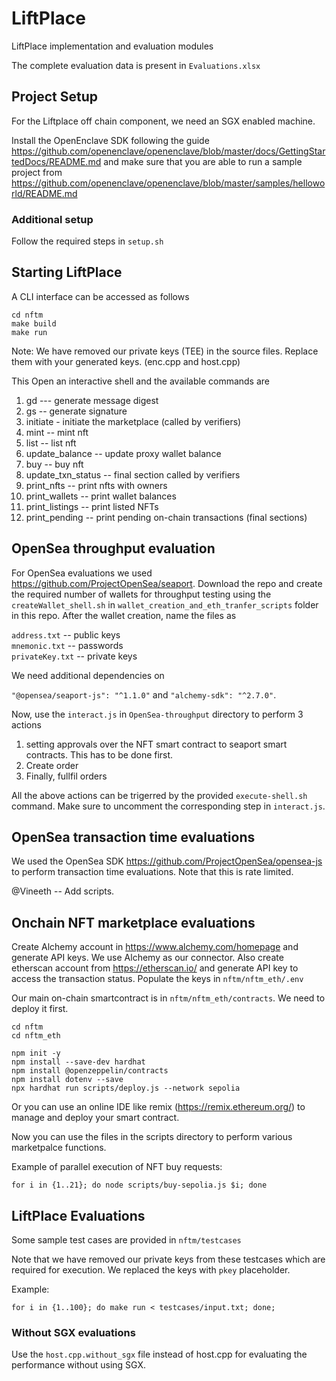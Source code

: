 # LiftPlace
LiftPlace implementation and evaluation modules

The complete evaluation data is present in `Evaluations.xlsx`

## Project Setup
For the Liftplace off chain component, we need an SGX enabled machine.

Install the OpenEnclave SDK following the guide https://github.com/openenclave/openenclave/blob/master/docs/GettingStartedDocs/README.md
and make sure that you are able to run a sample project from https://github.com/openenclave/openenclave/blob/master/samples/helloworld/README.md

### Additional setup
Follow the required steps in `setup.sh`

## Starting LiftPlace
A CLI interface can be accessed as follows

```shell
cd nftm
make build
make run
```

Note: We have removed our private keys (TEE) in the source files. Replace them with 
your generated keys. (enc.cpp and host.cpp) 

This Open an interactive shell and the available commands are

1. gd --- generate message digest
2. gs -- generate signature
3. initiate - initiate the marketplace (called by verifiers)
4. mint -- mint nft
5. list -- list nft
6. update_balance -- update proxy wallet balance
7. buy -- buy nft
8. update_txn_status -- final section called by verifiers
9. print_nfts -- print nfts with owners
10. print_wallets -- print wallet balances
11. print_listings -- print listed NFTs
12. print_pending -- print pending on-chain transactions (final sections)

## OpenSea throughput evaluation
For OpenSea evaluations we used https://github.com/ProjectOpenSea/seaport. 
Download the repo and create the required number of wallets for throughput testing 
using the `createWallet_shell.sh` in `wallet_creation_and_eth_tranfer_scripts` folder 
in this repo. After the wallet creation, name the files as 

`address.txt` -- public keys <br>
`mnemonic.txt` -- passwords <br>
`privateKey.txt` -- private keys <br>

We need additional dependencies on 

`"@opensea/seaport-js": "^1.1.0"` and `"alchemy-sdk": "^2.7.0"`.

Now, use the `interact.js` in `OpenSea-throughput` directory to perform 3 actions
1. setting approvals over the NFT smart contract to seaport smart contracts. This has to be done first.
2. Create order
3. Finally, fullfil orders

All the above actions can be trigerred by the provided `execute-shell.sh` command.
Make sure to uncomment the corresponding step in `interact.js`.

## OpenSea transaction time evaluations
We used the OpenSea SDK https://github.com/ProjectOpenSea/opensea-js to perform transaction time 
evaluations. Note that this is rate limited. 

@Vineeth -- Add scripts.

## Onchain NFT marketplace evaluations 
Create Alchemy account in https://www.alchemy.com/homepage and generate API keys.
We use Alchemy as our connector. Also create etherscan account from https://etherscan.io/
and generate API key to access the transaction status. Populate the keys in 
`nftm/nftm_eth/.env`

Our main on-chain smartcontract is in `nftm/nftm_eth/contracts`. We need to deploy it first.

```shell
cd nftm
cd nftm_eth

npm init -y
npm install --save-dev hardhat
npm install @openzeppelin/contracts
npm install dotenv --save
npx hardhat run scripts/deploy.js --network sepolia
```

Or you can use an online IDE like remix (https://remix.ethereum.org/) to manage and deploy your smart contract.

Now you can use the files in the scripts directory to perform various marketpalce functions.

Example of parallel execution of NFT buy requests:
```shell
for i in {1..21}; do node scripts/buy-sepolia.js $i; done
```


## LiftPlace Evaluations
Some sample test cases are provided in `nftm/testcases`

Note that we have removed our private keys from these testcases which are required 
for execution. We replaced the keys with `pkey` placeholder.

Example:
```shell
for i in {1..100}; do make run < testcases/input.txt; done;
```

### Without SGX evaluations
Use the `host.cpp.without_sgx` file instead of host.cpp for evaluating the performance 
without using SGX.
